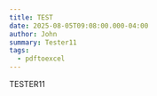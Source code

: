 ```yaml
---
title: TEST
date: 2025-08-05T09:08:00.000-04:00
author: John
summary: Tester11
tags:
  - pdftoexcel
---
```

TESTER11
